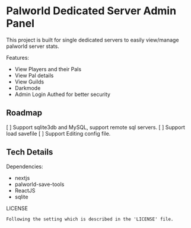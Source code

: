 # Palworld Dedicated Server Admin Panel

This project is built for single dedicated servers to easily view/manage palworld server stats.

Features:
- View Players and their Pals
- View Pal details
- View Guilds
- Darkmode
- Admin Login Authed for better security

## Roadmap

[ ] Support sqlite3db and MySQL, support remote sql servers.
[ ] Support load savefile
[ ] Support Editing config file.

## Tech Details

Dependencies:

- nextjs
- palworld-save-tools
- ReactJS
- sqlite

LICENSE

```
Following the setting which is described in the 'LICENSE' file.
```
